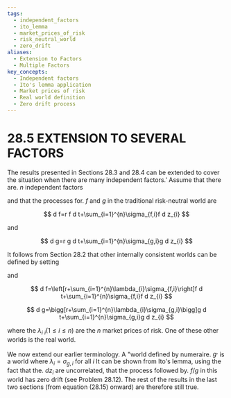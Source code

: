 ```yaml
---
tags:
  - independent_factors
  - ito_lemma
  - market_prices_of_risk
  - risk_neutral_world
  - zero_drift
aliases:
  - Extension to Factors
  - Multiple Factors
key_concepts:
  - Independent factors
  - Ito's lemma application
  - Market prices of risk
  - Real world definition
  - Zero drift process
---
```


# 28.5 EXTENSION TO SEVERAL FACTORS  

The results presented in Sections 28.3 and 28.4 can be extended to cover the situation when there are many independent factors.' Assume that there are. $n$ independent factors  

and that the processes for. $f$ and $g$ in the traditional risk-neutral world are  

$$
d f=r f d t+\sum_{i=1}^{n}\sigma_{f,i}f d z_{i}
$$  

and  

$$
d g=r g d t+\sum_{i=1}^{n}\sigma_{g,i}g d z_{i}
$$  

It follows from Section 28.2 that other internally consistent worlds can be defined by setting  

and  

$$
d f=\left[r+\sum_{i=1}^{n}\lambda_{i}\sigma_{f,i}\right]f d t+\sum_{i=1}^{n}\sigma_{f,i}f d z_{i}
$$  

$$
d g=\bigg[r+\sum_{i=1}^{n}\lambda_{i}\sigma_{g,i}\bigg]g d t+\sum_{i=1}^{n}\sigma_{g,i}g d z_{i}
$$  

where the $\lambda_{i}$ $_i\left(1\leq i\leq n\right)$ are the $n$ market prices of risk. One of these other worlds is the real world.  

We now extend our earlier terminology. A "world defined by numeraire. $g^{,}$ is a world where $\lambda_{i}=\sigma_{g,i}$ for all $i$ It can be shown from Ito's lemma, using the fact that the. $d z_{i}$ are uncorrelated, that the process followed by. $f/g$ in this world has zero drift (see Problem 28.12). The rest of the results in the last two sections (from equation (28.15) onward) are therefore still true.  
